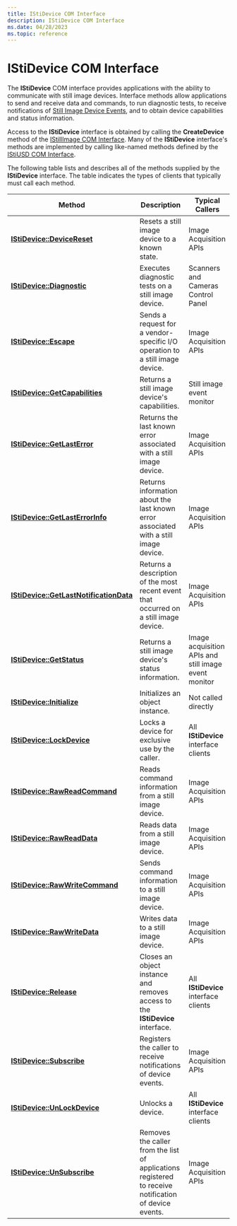 ```yaml
---
title: IStiDevice COM Interface
description: IStiDevice COM Interface
ms.date: 04/28/2023
ms.topic: reference
---
```


# IStiDevice COM Interface

The **IStiDevice** COM interface provides applications with the ability to communicate with still image devices. Interface methods allow applications to send and receive data and commands, to run diagnostic tests, to receive notifications of [Still Image Device Events](still-image-device-events.md), and to obtain device capabilities and status information.

Access to the **IStiDevice** interface is obtained by calling the **CreateDevice** method of the [IStillImage COM Interface](istillimage-com-interface.md). Many of the **IStiDevice** interface's methods are implemented by calling like-named methods defined by the [IStiUSD COM Interface](istiusd-com-interface.md).

The following table lists and describes all of the methods supplied by the **IStiDevice** interface. The table indicates the types of clients that typically must call each method.

| Method | Description | Typical Callers |
|--|--|--|
| [**IStiDevice::DeviceReset**](/windows-hardware/drivers/ddi/sti/nf-sti-istidevice-devicereset) | Resets a still image device to a known state. | Image Acquisition APIs |
| [**IStiDevice::Diagnostic**](/windows-hardware/drivers/ddi/sti/nf-sti-istidevice-diagnostic) | Executes diagnostic tests on a still image device. | Scanners and Cameras Control Panel |
| [**IStiDevice::Escape**](/windows-hardware/drivers/ddi/sti/nf-sti-istidevice-escape) | Sends a request for a vendor-specific I/O operation to a still image device. | Image Acquisition APIs |
| [**IStiDevice::GetCapabilities**](/windows-hardware/drivers/ddi/sti/nf-sti-istidevice-getcapabilities) | Returns a still image device's capabilities. | Still image event monitor |
| [**IStiDevice::GetLastError**](/windows-hardware/drivers/ddi/sti/nf-sti-istidevice-getlasterror) | Returns the last known error associated with a still image device. | Image Acquisition APIs |
| [**IStiDevice::GetLastErrorInfo**](/windows-hardware/drivers/ddi/sti/nf-sti-istidevice-getlasterrorinfo) | Returns information about the last known error associated with a still image device. | Image Acquisition APIs |
| [**IStiDevice::GetLastNotificationData**](/windows-hardware/drivers/ddi/sti/nf-sti-istidevice-getlastnotificationdata) | Returns a description of the most recent event that occurred on a still image device. | Image Acquisition APIs |
| [**IStiDevice::GetStatus**](/windows-hardware/drivers/ddi/sti/nf-sti-istidevice-getstatus) | Returns a still image device's status information. | Image acquisition APIs and still image event monitor |
| [**IStiDevice::Initialize**](/windows-hardware/drivers/ddi/sti/nf-sti-istidevice-initialize) | Initializes an object instance. | Not called directly |
| [**IStiDevice::LockDevice**](/windows-hardware/drivers/ddi/sti/nf-sti-istidevice-lockdevice) | Locks a device for exclusive use by the caller. | All **IStiDevice** interface clients |
| [**IStiDevice::RawReadCommand**](/windows-hardware/drivers/ddi/sti/nf-sti-istidevice-rawreadcommand) | Reads command information from a still image device. | Image Acquisition APIs |
| [**IStiDevice::RawReadData**](/windows-hardware/drivers/ddi/sti/nf-sti-istidevice-rawreaddata) | Reads data from a still image device. | Image Acquisition APIs |
| [**IStiDevice::RawWriteCommand**](/windows-hardware/drivers/ddi/sti/nf-sti-istidevice-rawwritecommand) | Sends command information to a still image device. | Image Acquisition APIs |
| [**IStiDevice::RawWriteData**](/windows-hardware/drivers/ddi/sti/nf-sti-istidevice-rawwritedata) | Writes data to a still image device. | Image Acquisition APIs |
| [**IStiDevice::Release**](/windows-hardware/drivers/ddi/sti/nf-sti-istidevice-release) | Closes an object instance and removes access to the **IStiDevice** interface. | All **IStiDevice** interface clients |
| [**IStiDevice::Subscribe**](/windows-hardware/drivers/ddi/sti/nf-sti-istidevice-subscribe) | Registers the caller to receive notifications of device events. | Image Acquisition APIs |
| [**IStiDevice::UnLockDevice**](/windows-hardware/drivers/ddi/sti/nf-sti-istidevice-unlockdevice) | Unlocks a device. | All **IStiDevice** interface clients |
| [**IStiDevice::UnSubscribe**](/windows-hardware/drivers/ddi/sti/nf-sti-istidevice-unsubscribe) | Removes the caller from the list of applications registered to receive notification of device events. | Image Acquisition APIs |
